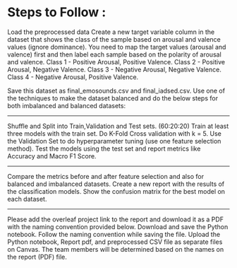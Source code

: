 
# Steps to Follow : 

Load the preprocessed data
Create a new target variable column in the dataset that shows the class of the sample based on arousal and valence values (ignore dominance).
You need to map the target values (arousal and valence) first and then label each sample based on the polarity of arousal and valence. 
Class 1 - Positive Arousal, Positive Valence.
Class 2 - Positive Arousal, Negative Valence.
Class 3 - Negative Arousal, Negative Valence.
Class 4 - Negative Arousal, Positive Valence.


Save this dataset as final_emosounds.csv and final_iadsed.csv.
Use one of the techniques to make the dataset balanced and do the below steps for both imbalanced and balanced datasets:

---

Shuffle and Split into Train,Validation and Test sets. (60:20:20)
Train at least three models with the train set.
Do K-Fold Cross validation with k = 5. Use the Validation Set to do hyperparameter tuning (use one feature selection method).
Test the models using the test set and report metrics like Accuracy and Macro F1 Score.

---
Compare the metrics before and after feature selection and also for balanced and imbalanced datasets.
Create a new report with the results of the classification models.
Show the confusion matrix for the best model on each dataset.

---

Please add the overleaf project link to the report and download it as a PDF with the naming convention provided below.
Download and save the Python notebook. Follow the naming convention while saving the file.
Upload the Python notebook, Report pdf, and preprocessed CSV file as separate files on Canvas.
The team members will be determined based on the names on the report (PDF) file.